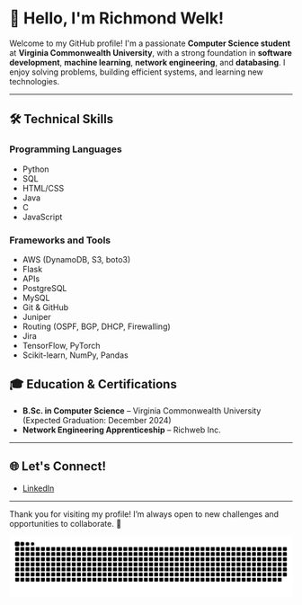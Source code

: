 # 👋 Hello, I'm Richmond Welk!  

Welcome to my GitHub profile! I'm a passionate **Computer Science student** at **Virginia Commonwealth University**, with a strong foundation in **software development**, **machine learning**, **network engineering**, and **databasing**. I enjoy solving problems, building efficient systems, and learning new technologies.

---

## 🛠️ **Technical Skills**

### **Programming Languages**  
- Python  
- SQL
- HTML/CSS
- Java
- C
- JavaScript  

### **Frameworks and Tools**  
- AWS (DynamoDB, S3, boto3)
- Flask
- APIs
- PostgreSQL
- MySQL
- Git & GitHub
- Juniper
- Routing (OSPF, BGP, DHCP, Firewalling)
- Jira
- TensorFlow, PyTorch  
- Scikit-learn, NumPy, Pandas  



## 🎓 **Education & Certifications**  
- **B.Sc. in Computer Science** – Virginia Commonwealth University (Expected Graduation: December 2024)  
- **Network Engineering Apprenticeship** – Richweb Inc.  

---

## 🌐 **Let's Connect!**  
- [LinkedIn](https://www.linkedin.com/in/richmond-welk)  

---

Thank you for visiting my profile! I’m always open to new challenges and opportunities to collaborate. 🚀  
<div align="center">
  <img  src="https://github.com/a-welk/a-welk/blob/main/github-user-contribution.svg" alt="github contribution grid snake animation" />
</div>


<!--
**a-welk/a-welk** is a ✨ _special_ ✨ repository because its `README.md` (this file) appears on your GitHub profile.

Here are some ideas to get you started:

- 🔭 I’m currently working on ...
- 🌱 I’m currently learning ...
- 👯 I’m looking to collaborate on ...
- 🤔 I’m looking for help with ...
- 💬 Ask me about ...
- 📫 How to reach me: ...
- 😄 Pronouns: ...
- ⚡ Fun fact: ...
-->
